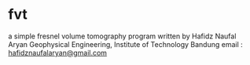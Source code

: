 # fvt
a simple fresnel volume tomography program
written by Hafidz Naufal Aryan
Geophysical Engineering, Institute of Technology Bandung
email : hafidznaufalaryan@gmail.com
